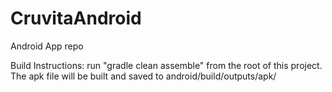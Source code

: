 # CruvitaAndroid
Android App repo

Build Instructions:
run "gradle clean assemble" from the root of this project. The apk file will be built and saved to android/build/outputs/apk/
